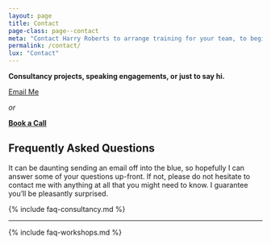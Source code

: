 ```yaml
---
layout: page
title: Contact
page-class: page--contact
meta: "Contact Harry Roberts to arrange training for your team, to begin passing Core Web Vitals, or to speak at your event."
permalink: /contact/
lux: "Contact"
---
```


**Consultancy projects, speaking engagements, or just to say hi.**

<p class="text-banner">

  <a href="mailto:csswizardry@gmail.com" class="btn  btn--secondary" id="section:details">Email Me</a>

  <i>or</i>

  <a href="https://calendly.com/csswizardry/30min" class="btn  btn--positive"><strong>Book a Call</strong></a>

</p>

## Frequently Asked Questions

It can be daunting sending an email off into the blue, so hopefully I can answer
some of your questions up-front. If not, please do not hesitate to contact me
with anything at all that you might need to know. I guarantee you’ll be
pleasantly surprised.

{% include faq-consultancy.md %}

- - -

{% include faq-workshops.md %}

